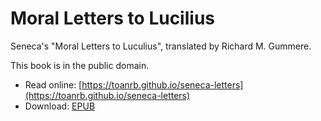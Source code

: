 # Moral Letters to Lucilius

Seneca's "Moral Letters to Luculius", translated by Richard M. Gummere.  

This book is in the public domain.  

- Read online: [https://toanrb.github.io/seneca-letters](https://toanrb.github.io/seneca-letters)
- Download: [EPUB](https://toanrb.github.io/seneca-letters/download/moral-letters-to-lucilius.epub)
